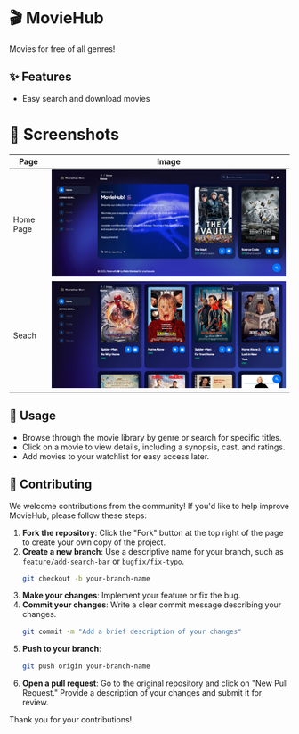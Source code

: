 # 🎬 MovieHub
Movies for free of all genres!

## ✨ Features
- Easy search and download movies

# 📸 Screenshots
Page | Image
--- | ---
Home Page | ![image](assets/images/screenshots/home.png)
Seach | ![image](assets/images/screenshots/search-home.png)



## 🎥 Usage 
- Browse through the movie library by genre or search for specific titles.
- Click on a movie to view details, including a synopsis, cast, and ratings.
- Add movies to your watchlist for easy access later.

## 🤝 Contributing 
We welcome contributions from the community! If you'd like to help improve MovieHub, please follow these steps:
1. **Fork the repository**: Click the "Fork" button at the top right of the page to create your own copy of the project.
2. **Create a new branch**: Use a descriptive name for your branch, such as `feature/add-search-bar` or `bugfix/fix-typo`.
   ```bash 
   git checkout -b your-branch-name
   ```
3. **Make your changes**: Implement your feature or fix the bug.
4. **Commit your changes**: Write a clear commit message describing your changes.
   ```bash
   git commit -m "Add a brief description of your changes"
   ```
5. **Push to your branch**: 
   ```bash
   git push origin your-branch-name
   ```
6. **Open a pull request**: Go to the original repository and click on "New Pull Request." Provide a description of your changes and submit it for review.

Thank you for your contributions!
